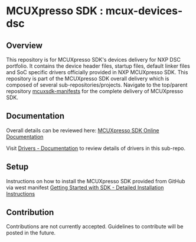 # MCUXpresso SDK : mcux-devices-dsc

## Overview
This repository is for MCUXpresso SDK's devices delivery for NXP DSC portfolio. It contains the device header files, startup files, default linker files and SoC specific drivers officially provided in NXP MCUXpresso SDK. This repository is part of the MCUXpresso SDK overall delivery which is composed of several sub-repositories/projects. Navigate to the top/parent repository [mcuxsdk-manifests](https://github.com/nxp-mcuxpresso/mcuxsdk-manifests) for the complete delivery of MCUXpresso SDK.

## Documentation
Overall details can be reviewed here: [MCUXpresso SDK Online Documentation](https://mcuxpresso.nxp.com/mcuxsdk/latest/html/introduction/README.html)  

Visit [Drivers - Documentation](https://mcuxpresso.nxp.com/mcuxsdk/latest/html/drivers/index.html) to review details of drivers in this sub-repo.  

## Setup
Instructions on how to install the MCUXpresso SDK provided from GitHub via west manifest [Getting Started with SDK - Detailed Installation Instructions](https://mcuxpresso.nxp.com/mcuxsdk/latest/html/gsd/installation.html#installation)

## Contribution
Contributions are not currently accepted. Guidelines to contribute will be posted in the future.

